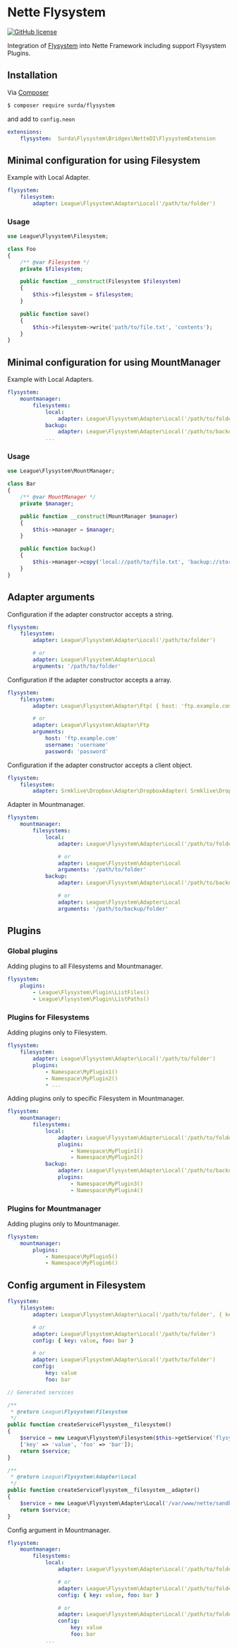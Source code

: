 # Nette Flysystem

[![GitHub license](https://img.shields.io/badge/license-MIT-blue.svg)](https://raw.githubusercontent.com/surda/flysystem/blob/master/licence.md)

Integration of [Flysystem](https://flysystem.thephpleague.com) into Nette Framework including support Flysystem Plugins.

## Installation

Via [Composer](http://getcomposer.org/)

``` bash
$ composer require surda/flysystem
```
and add to `config.neon`

```yml
extensions:
    flysystem:  Surda\Flysystem\Bridges\NetteDI\FlysystemExtension
```

## Minimal configuration for using Filesystem 

Example with Local Adapter.

```yml
flysystem:
    filesystem:
        adapter: League\Flysystem\Adapter\Local('/path/to/folder')
```

### Usage

```php
use League\Flysystem\Filesystem;

class Foo
{
    /** @var Filesystem */
    private $filesystem;

    public function __construct(Filesystem $filesystem)
    {
        $this->filesystem = $filesystem;
    }

    public function save()
    {
        $this->filesystem->write('path/to/file.txt', 'contents');
    }
}
```

## Minimal configuration for using MountManager

Example with Local Adapters.

```yml
flysystem:
    mountmanager:
        filesystems:
            local:
                adapter: League\Flysystem\Adapter\Local('/path/to/folder')
            backup:
                adapter: League\Flysystem\Adapter\Local('/path/to/backup/folder')
            ...
```

### Usage

```php
use League\Flysystem\MountManager;

class Bar
{
    /** @var MountManager */
    private $manager;

    public function __construct(MountManager $manager)
    {
        $this->manager = $manager;
    }

    public function backup()
    {
        $this->manager->copy('local://path/to/file.txt', 'backup://storage/file.txt');
    }
}
```

## Adapter arguments

Configuration if the adapter constructor accepts a string.

```yml
flysystem:
    filesystem:
        adapter: League\Flysystem\Adapter\Local('/path/to/folder')

        # or
        adapter: League\Flysystem\Adapter\Local
        arguments: '/path/to/folder'
```

Configuration if the adapter constructor accepts a array.

```yml
flysystem:
    filesystem:
        adapter: League\Flysystem\Adapter\Ftp( { host: 'ftp.example.com', username: 'username', password: 'password' } )

        # or
        adapter: League\Flysystem\Adapter\Ftp
        arguments:
            host: 'ftp.example.com'
            username: 'username'
            password: 'password'
```

Configuration if the adapter constructor accepts a client object.

```yml
flysystem:
    filesystem:
        adapter: Srmklive\Dropbox\Adapter\DropboxAdapter( Srmklive\Dropbox\Client\DropboxClient('access_token'), '/' )
```

Adapter in Mountmanager.

```yml
flysystem:
    mountmanager:
        filesystems:
            local:
                adapter: League\Flysystem\Adapter\Local('/path/to/folder')

                # or
                adapter: League\Flysystem\Adapter\Local
                arguments: '/path/to/folder'
            backup:
                adapter: League\Flysystem\Adapter\Local('/path/to/backup/folder')

                # or
                adapter: League\Flysystem\Adapter\Local
                arguments: '/path/to/backup/folder'
```
 
## Plugins

### Global plugins

Adding plugins to all Filesystems and Mountmanager.

```yml
flysystem:
    plugins:
        - League\Flysystem\Plugin\ListFiles()
        - League\Flysystem\Plugin\ListPaths()
```

### Plugins for Filesystems

Adding plugins only to Filesystem.

```yml
flysystem:
    filesystem:
        adapter: League\Flysystem\Adapter\Local('/path/to/folder')
        plugins:
            - Namespace\MyPlugin1()
            - Namespace\MyPlugin2()
            - ...
```

Adding plugins only to specific Filesystem in Mountmanager.

```yml
flysystem:
    mountmanager:
        filesystems:
            local:
                adapter: League\Flysystem\Adapter\Local('/path/to/folder')
                plugins:
                    - Namespace\MyPlugin1()
                    - Namespace\MyPlugin2()
            backup:
                adapter: League\Flysystem\Adapter\Local('/path/to/backup/folder')
                plugins:
                    - Namespace\MyPlugin3()
                    - Namespace\MyPlugin4()
```

### Plugins for Mountmanager

Adding plugins only to Mountmanager.

```yml
flysystem:
    mountmanager:
        plugins:
            - Namespace\MyPlugin5()
            - Namespace\MyPlugin6()
```

## Config argument in Filesystem

```yml
flysystem:
    filesystem:
        adapter: League\Flysystem\Adapter\Local('/path/to/folder', { key: value, foo: bar } )

        # or
        adapter: League\Flysystem\Adapter\Local('/path/to/folder')
        config: { key: value, foo: bar }

        # or
        adapter: League\Flysystem\Adapter\Local('/path/to/folder')
        config: 
            key: value
            foo: bar
```

```php
// Generated services

/**
 * @return League\Flysystem\Filesystem
 */
public function createServiceFlysystem__filesystem()
{
    $service = new League\Flysystem\Filesystem($this->getService('flysystem.filesystem.adapter'),
	['key' => 'value', 'foo' => 'bar']);
    return $service;
}

/**
 * @return League\Flysystem\Adapter\Local
 */
public function createServiceFlysystem__filesystem__adapter()
{
    $service = new League\Flysystem\Adapter\Local('/var/www/nette/sandbox/www/files');
    return $service;
}
```

Config argument in Mountmanager.

```yml
flysystem:
    mountmanager:
        filesystems:
            local:
                adapter: League\Flysystem\Adapter\Local('/path/to/folder', { key: value, foo: bar } )

                # or
                adapter: League\Flysystem\Adapter\Local('/path/to/folder')
                config: { key: value, foo: bar }

                # or
                adapter: League\Flysystem\Adapter\Local('/path/to/folder')
                config: 
                    key: value
                    foo: bar
            ...
```

